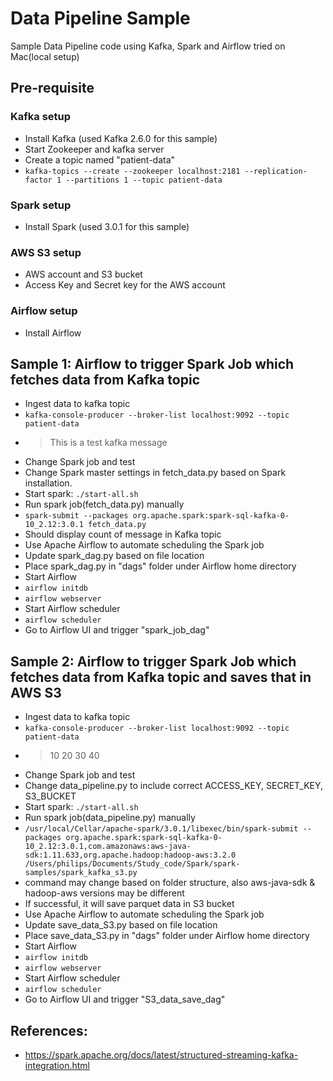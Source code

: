 # Data Pipeline Sample

Sample Data Pipeline code using Kafka, Spark and Airflow tried on Mac(local setup)

## Pre-requisite

### Kafka setup
- Install Kafka (used Kafka 2.6.0 for this sample)
- Start Zookeeper and kafka server
- Create a topic named "patient-data"
- `kafka-topics --create --zookeeper localhost:2181 --replication-factor 1 --partitions 1 --topic patient-data`

### Spark setup
- Install Spark (used 3.0.1 for this sample)

### AWS S3 setup
- AWS account and S3 bucket
- Access Key and Secret key for the AWS account

### Airflow setup
- Install Airflow

## Sample 1: Airflow to trigger Spark Job which fetches data from Kafka topic

- Ingest data to kafka topic
- `kafka-console-producer --broker-list localhost:9092 --topic patient-data`
- >This is a test kafka message
- Change Spark job and test
- Change Spark master settings in fetch_data.py based on Spark installation.
- Start spark: `./start-all.sh`
- Run spark job(fetch_data.py) manually
- `spark-submit --packages org.apache.spark:spark-sql-kafka-0-10_2.12:3.0.1 fetch_data.py`
- Should display count of message in Kafka topic
- Use Apache Airflow to automate scheduling the Spark job
- Update spark_dag.py based on file location
- Place spark_dag.py in "dags" folder under Airflow home directory
- Start Airflow
- `airflow initdb`
- `airflow webserver`
- Start Airflow scheduler
- `airflow scheduler`
- Go to Airflow UI and trigger "spark_job_dag"

## Sample 2: Airflow to trigger Spark Job which fetches data from Kafka topic and saves that in AWS S3

- Ingest data to kafka topic
- `kafka-console-producer --broker-list localhost:9092 --topic patient-data`
- >10 20 30 40
- Change Spark job and test
- Change data_pipeline.py to include correct ACCESS_KEY, SECRET_KEY, S3_BUCKET
- Start spark: `./start-all.sh`
- Run spark job(data_pipeline.py) manually
- `/usr/local/Cellar/apache-spark/3.0.1/libexec/bin/spark-submit --packages org.apache.spark:spark-sql-kafka-0-10_2.12:3.0.1,com.amazonaws:aws-java-sdk:1.11.633,org.apache.hadoop:hadoop-aws:3.2.0 /Users/philips/Documents/Study_code/Spark/spark-samples/spark_kafka_s3.py`
- command may change based on folder structure, also aws-java-sdk & hadoop-aws versions may be different
- If successful, it will save parquet data in S3 bucket
- Use Apache Airflow to automate scheduling the Spark job
- Update save_data_S3.py based on file location
- Place save_data_S3.py in "dags" folder under Airflow home directory
- Start Airflow
- `airflow initdb`
- `airflow webserver`
- Start Airflow scheduler
- `airflow scheduler`
- Go to Airflow UI and trigger "S3_data_save_dag"

## References:
- https://spark.apache.org/docs/latest/structured-streaming-kafka-integration.html
 
